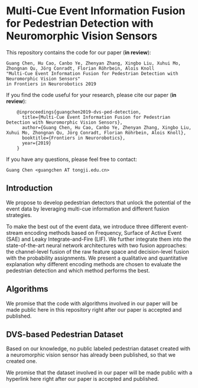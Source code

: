 # Multi-Cue Event Information Fusion for Pedestrian Detection with Neuromorphic Vision Sensors

This repository contains the code for our paper (**in review**):

    Guang Chen, Hu Cao, Canbo Ye, Zhenyan Zhang, Xingbo Liu, Xuhui Mo, Zhongnan Qu, Jörg Conradt, Florian Röhrbein, Alois Knoll
    "Multi-Cue Event Information Fusion for Pedestrian Detection with Neuromorphic Vision Sensors"
    in Frontiers in Neurorobotics 2019

If you find the code useful for your research, please cite our paper (**in review**):

        @inproceedings{guangchen2019-dvs-ped-detection,
          title={Multi-Cue Event Information Fusion for Pedestrian Detection with Neuromorphic Vision Sensors},
          author={Guang Chen, Hu Cao, Canbo Ye, Zhenyan Zhang, Xingbo Liu, Xuhui Mo, Zhongnan Qu, Jörg Conradt, Florian Röhrbein, Alois Knoll},
          booktitle={Frontiers in Neurorobotics},
          year={2019}
        }

If you have any questions, please feel free to contact:

    Guang Chen <guangchen AT tongji.edu.cn>

## Introduction

We propose to develop pedestrian detectors that unlock the potential of the event data by leveraging multi-cue information and different fusion strategies.

To make the best out of the event data, we introduce three different event-stream encoding methods based on Frequency, Surface of Active Event (SAE) and Leaky Integrate-and-Fire (LIF). We further integrate them into the state-of-the-art neural network architectures with two fusion approaches: the channel-level fusion of the raw feature space and decision-level fusion with the probability assignments. We present a qualitative and quantitative explanation why different encoding methods are chosen to evaluate the pedestrian detection and which method performs the best.

## Algorithms

We promise that the code with algorithms involved in our paper will be made public here in this repository right after our paper is accepted and published.

## DVS-based Pedestrian Dataset

Based on our knowledge, no public labeled pedestrian dataset created with a neuromorphic vision sensor has already been published, so that we created one.

We promise that the dataset involved in our paper will be made public with a hyperlink here right after our paper is accepted and published.
